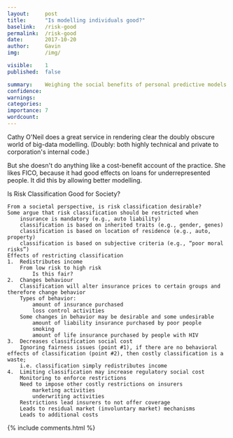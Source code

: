 ```yaml
---
layout: 	post
title:  	"Is modelling individuals good?"
baselink:	/risk-good
permalink:	/risk-good
date:   	2017-10-20
author:		Gavin	
img:		/img/

visible:	1
published: 	false

summary:	Weighing the social benefits of personal predictive models
confidence: 
warnings: 	
categories: 
importance: 7
wordcount: 		
---
```


Cathy O'Neil does a great service in rendering clear the doubly obscure world of big-data modelling. (Doubly: both highly technical and private to corporation's internal code.)

But she doesn't do anything like a cost-benefit account of the practice. She likes FICO, because it had good effects on loans for underrepresented people. It did this by allowing better modelling.




Is Risk Classification Good for Society?

    From a societal perspective, is risk classification desirable?
    Some argue that risk classification should be restricted when
        insurance is mandatory (e.g., auto liability)
        classification is based on inherited traits (e.g., gender, genes)
        classification is based on location of residence (e.g., auto, property)
        classification is based on subjective criteria (e.g., “poor moral risks”)
    Effects of restricting classification
    1.  Redistributes income
        From low risk to high risk
            Is this fair?
    2.  Changes behaviour
        Classification will alter insurance prices to certain groups and therefore change behavior
        Types of behavior:
            amount of insurance purchased
            loss control activities
        Some changes in behavior may be desirable and some undesirable
            amount of liability insurance purchased by poor people
            smoking
            amount of life insurance purchased by people with HIV
    3.  Decreases classification social cost
        Ignoring fairness issues (point #1), if there are no behavioral effects of classification (point #2), then costly classification is a waste;
        i.e. classification simply redistributes income
    4.  Limiting classification may increase regulatory social cost
        Monitoring to enforce restrictions
        Need to impose other costly restrictions on insurers
            marketing activities
            underwriting activities
        Restrictions lead insurers to not offer coverage
        Leads to residual market (involuntary market) mechanisms
        Leads to additional costs




{%  include comments.html %}
